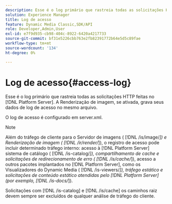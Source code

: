```yaml
---
description: Esse é o log primário que rastreia todas as solicitações HTTP feitas no [!DNL Platform Server]. A Renderização de imagem, se ativada, grava seus dados de log de acesso no mesmo arquivo.
solution: Experience Manager
title: Log de acesso
feature: Dynamic Media Classic,SDK/API
role: Developer,Admin,User
exl-id: e7f9d935-cb98-404c-8922-6420a4217733
source-git-commit: bf31e5226cbb763e2fb82391772b64e5d5c89fae
workflow-type: tm+mt
source-wordcount: '134'
ht-degree: 0%

---
```


# Log de acesso{#access-log}

Esse é o log primário que rastreia todas as solicitações HTTP feitas no [!DNL Platform Server]. A Renderização de imagem, se ativada, grava seus dados de log de acesso no mesmo arquivo.

O log de acesso é configurado em server.xml.

>[!NOTE]
>
>Além do tráfego de cliente para o Servidor de imagens ( [!DNL /is/image/*]) e Renderização de imagem ( [!DNL /ir/render/*]), o registro de acesso pode incluir determinado tráfego interno: acesso à [!DNL Platform Server] sistema de catálogo ( [!DNL /is-catalog/*]), compartilhamento de cache e solicitações de redirecionamento de erro ( [!DNL /is/cache/*]), acesso a outros pacotes implantados no [!DNL Platform Server], como os Visualizadores do Dynamic Media ( [!DNL /is-viewers/*]), tráfego estático e solicitações de conteúdo estático atendidas pelo [!DNL Platform Server] (por exemplo, [!DNL /is-docs/*]).

Solicitações com [!DNL /is-catalog] e [!DNL /is/cache] os caminhos raiz devem sempre ser excluídos de qualquer análise de tráfego do cliente.
